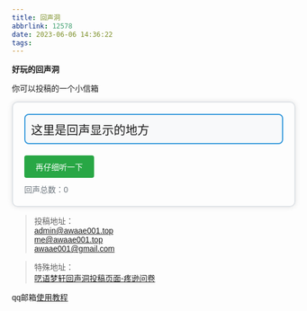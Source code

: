 ```yaml
---
title: 回声洞
abbrlink: 12578
date: 2023-06-06 14:36:22
tags:
---
```

**好玩的回声洞**

你可以投稿的一个小信箱


<!DOCTYPE html>
<html lang="en">

<head>
  <meta charset="UTF-8">
  <meta name="viewport" content="width=device-width, initial-scale=1.0">
  <title>格言显示</title>
  <style>
    body {
      font-family: Arial, sans-serif;
      align-items: center;
      justify-content: center;
      min-height: 100vh;
      margin: 0;
    }
    #container {
      position: relative;
      border: 2px solid #dee2e6;
      padding: 20px;
      border-radius: 10px;
      box-shadow: 0 0 10px rgba(0, 0, 0, 0.1);
    }
    #quote-container {
      border: 2px solid #3498db;
      padding: 10px;
      border-radius: 8px;
      margin-bottom: 20px;
      background-color: #f8f9fa;
      position: relative;
    }
    #quote {
      font-size: 1.5em;
    }
    #button-container {
      margin-top: 20px;
    }
    button {
      background-color: #28a745;
      color: #fff;
      padding: 10px 20px;
      font-size: 1em;
      border: none;
      border-radius: 4px;
      cursor: pointer;
    }
    #quote-count {
      margin-top: 10px;
      color: #6c757d;
    }
    #loading {
      display: none;
      position: absolute;
      top: 0;
      left: 0;
      width: 100%;
      height: 100%;
      background-color: rgba(255, 255, 255, 0.8); /* 半透明白色背景 */
      justify-content: center;
      align-items: center;
      z-index: 1; /* 确保遮罩在最上层 */
      text-align: center; /* 将文本居中 */
    }
    .loader {
      border: 4px solid #f3f3f3;
      border-radius: 50%;
      border-top: 4px solid #3498db;
      width: 20px;
      height: 20px;
      animation: spin 1s linear infinite;
    }
    @keyframes spin {
      0% { transform: rotate(0deg); }
      100% { transform: rotate(360deg); }
    }
  </style>
</head>

<body>

  <div id="container">
    <div id="quote-container">
      <div id="loading">
        <div class="loader"></div>
        <div>加载中...</div>
      </div>
      <div id="quote">这里是回声显示的地方</div>
    </div>
    <div id="button-container">
      <button onclick="changeQuote()">再仔细听一下</button>
      <div id="quote-count">回声总数：0</div>
    </div>
  </div>

  <!-- 引入独立的JavaScript文件 -->
  <script src="https://awaae001.top/script.js"async></script>

</body>

</html>


>投稿地址：<br>
<admin@awaae001.top><br>
<me@awaae001.top><br>
<awaae001@gmail.com><br>

>特殊地址：<br>
[呓语梦轩回声洞投稿页面-疼逊问卷](https://wj.qq.com/s2/13785137/655a/)

qq邮箱[使用教程](https://service.mail.qq.com/)

